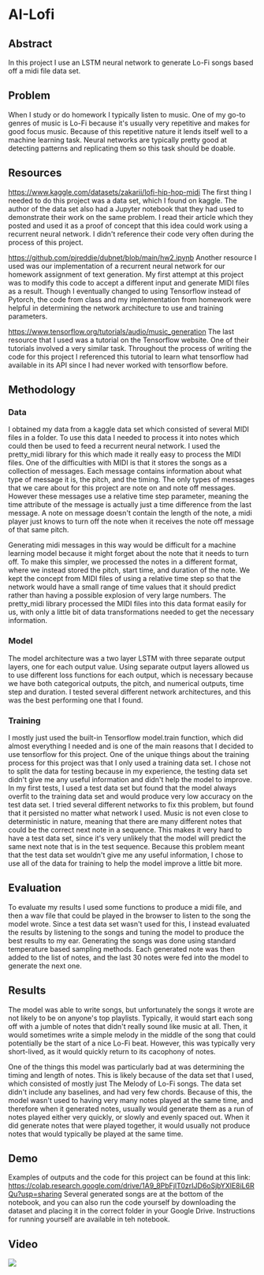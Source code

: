 # AI-Lofi
## Abstract
In this project I use an LSTM neural network to generate Lo-Fi songs based off a midi file data set.

## Problem
When I study or do homework I typically listen to music. One of my go-to genres of music is Lo-Fi because it's usually very repetitive and makes for good focus music. Because of this repetitive nature it lends itself well to a machine learning task. Neural networks are typically pretty good at detecting patterns and replicating them so this task should be doable.

## Resources
https://www.kaggle.com/datasets/zakarii/lofi-hip-hop-midi
The first thing I needed to do this project was a data set, which I found on kaggle. The author of the data set also had a Jupyter notebook that they had used to demonstrate their work on the same problem. I read their article which they posted and used it as a proof of concept that this idea could work using a recurrent neural network. I didn't reference their code very often during the process of this project.

https://github.com/pjreddie/dubnet/blob/main/hw2.ipynb
Another resource I used was our implementation of a recurrent neural network for our homework assignment of text generation. My first attempt at this project was to modify this code to accept a different input and generate MIDI files as a result. Though I eventually changed to using Tensorflow instead of Pytorch, the code from class and my implementation from homework were helpful in determining the network architecture to use and training parameters.

https://www.tensorflow.org/tutorials/audio/music_generation
The last resource that I used was a tutorial on the Tensorflow website. One of their tutorials involved a very similar task. Throughout the process of writing the code for this project I referenced this tutorial to learn what tensorflow had available in its API since I had never worked with tensorflow before.

## Methodology
### Data
I obtained my data from a kaggle data set which consisted of several MIDI files in a folder. To use this data I needed to process it into notes which could then be used to feed a recurrent neural network. I used the pretty_midi library for this which made it really easy to process the MIDI files. One of the difficulties with MIDI is that it stores the songs as a collection of messages. Each message contains information about what type of message it is, the pitch, and the timing. The only types of messages that we care about for this project are note on and note off messages. However these messages use a relative time step parameter, meaning the time attribute of the message is actually just a time difference from the last message. A note on message doesn't contain the length of the note, a midi player just knows to turn off the note when it receives the note off message of that same pitch.

Generating midi messages in this way would be difficult for a machine learning model because it might forget about the note that it needs to turn off. To make this simpler, we processed the notes in a different format, where we instead stored the pitch, start time, and duration of the note. We kept the concept from MIDI files of using a relative time step so that the network would have a small range of time values that it should predict rather than having a possible explosion of very large numbers. The pretty_midi library processed the MIDI files into this data format easily for us, with only a little bit of data transformations needed to get the necessary information.

### Model
The model architecture was a two layer LSTM with three separate output layers, one for each output value. Using separate output layers allowed us to use different loss functions for each output, which is necessary because we have both categorical outputs, the pitch, and numerical outputs, time step and duration. I tested several different network architectures, and this was the best performing one that I found.

### Training
I mostly just used the built-in Tensorflow model.train function, which did almost everything I needed and is one of the main reasons that I decided to use tensorflow for this project. One of the unique things about the training process for this project was that I only used a training data set. I chose not to split the data for testing because in my experience, the testing data set didn't give me any useful information and didn't help the model to improve. In my first tests, I used a test data set but found that the model always overfit to the training data set and would produce very low accuracy on the test data set. I tried several different networks to fix this problem, but found that it persisted no matter what network I used. Music is not even close to deterministic in nature, meaning that there are many different notes that could be the correct next note in a sequence. This makes it very hard to have a test data set, since it's very unlikely that the model will predict the same next note that is in the test sequence. Because this problem meant that the test data set wouldn't give me any useful information, I chose to use all of the data for training to help the model improve a little bit more.

## Evaluation
To evaluate my results I used some functions to produce a midi file, and then a wav file that could be played in the browser to listen to the song the model wrote. Since a test data set wasn't used for this, I instead evaluated the results by listening to the songs and tuning the model to produce the best results to my ear. Generating the songs was done using standard temperature based sampling methods. Each generated note was then added to the list of notes, and the last 30 notes were fed into the model to generate the next one.

## Results
The model was able to write songs, but unfortunately the songs it wrote are not likely to be on anyone's top playlists. Typically, it would start each song off with a jumble of notes that didn't really sound like music at all. Then, it would sometimes write a simple melody in the middle of the song that could potentially be the start of a nice Lo-Fi beat. However, this was typically very short-lived, as it would quickly return to its cacophony of notes.

One of the things this model was particularly bad at was determining the timing and length of notes. This is likely because of the data set that I used, which consisted of mostly just The Melody of Lo-Fi songs. The data set didn't include any baselines, and had very few chords. Because of this, the model wasn't used to having very many notes played at the same time, and therefore when it generated notes, usually would generate them as a run of notes played either very quickly, or slowly and evenly spaced out. When it did generate notes that were played together, it would usually not produce notes that would typically be played at the same time.

## Demo
Examples of outputs and the code for this project can be found at this link: https://colab.research.google.com/drive/1A9_8PbFjlT0zrIJD6oSjbYXlE8iL6RQu?usp=sharing
Several generated songs are at the bottom of the notebook, and you can also run the code yourself by downloading the dataset and placing it in the correct folder in your Google Drive. Instructions for running yourself are available in teh notebook.

## Video
[![](https://markdown-videos.deta/youtube/ExF9zncgE1A)](https://youtu.be/ExF9zncgE1A)
